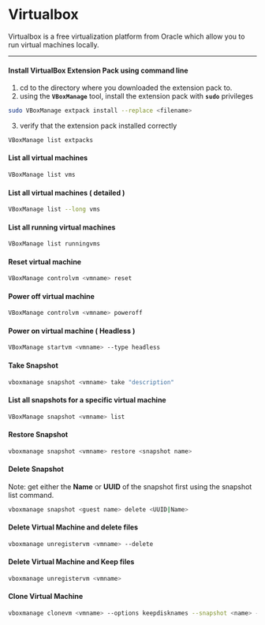 # Virtualbox

Virtualbox is a free virtualization platform from Oracle which allow you to run virtual machines locally.

---

####  Install VirtualBox Extension Pack using command line

1. cd to the directory where you downloaded the extension pack to.
2. using the **`VBoxManage`** tool, install the extension pack with **`sudo`** privileges

```bash
sudo VBoxManage extpack install --replace <filename>
```

3. verify that the extension pack installed correctly

```bash
VBoxManage list extpacks
```


#### List all virtual machines

```bash
VBoxManage list vms
```

#### List all virtual machines ( detailed )

```bash
VBoxManage list --long vms
```

#### List all running virtual machines

```bash
VBoxManage list runningvms
```

#### Reset virtual machine

```bash
VBoxManage controlvm <vmname> reset
```

#### Power off  virtual machine

```bash
VBoxManage controlvm <vmname> poweroff
```

#### Power on virtual machine ( Headless )

```bash
VBoxManage startvm <vmname> --type headless
```

#### Take Snapshot

```bash
vboxmanage snapshot <vmname> take "description"
```

#### List all snapshots for a specific virtual machine

```bash
VBoxManage snapshot <vmname> list
```

#### Restore Snapshot

```bash
vboxmanage snapshot <vmname> restore <snapshot name>
```

#### Delete Snapshot

Note:  get either the **Name** or **UUID** of the snapshot first using the snapshot list command.

```bash
vboxmanage snapshot <guest name> delete <UUID|Name>
```

#### Delete Virtual Machine and delete files

```bash
vboxmanage unregistervm <vmname> --delete
```

#### Delete Virtual Machine and **Keep** files

```bash
vboxmanage unregistervm <vmname>
```

#### Clone Virtual Machine

```bash
vboxmanage clonevm <vmname> --options keepdisknames --snapshot <name> --name <newname> --basefolder <folder location> --register
```
